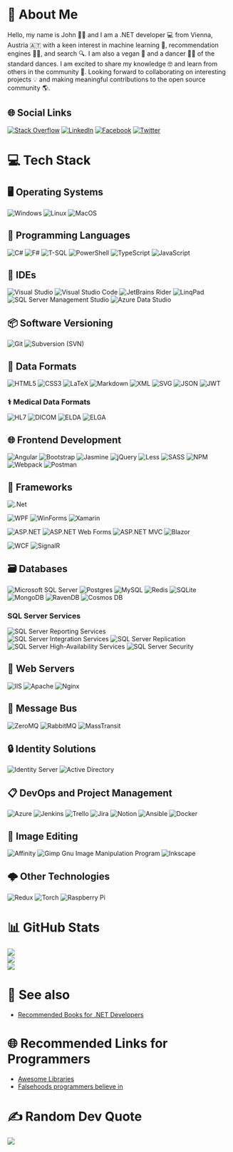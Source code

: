 # 💫 About Me
Hello, my name is John 🙋‍♂️ and I am a .NET developer 💻 from Vienna, Austria 🇦🇹 with a keen interest in machine learning 🤖, recommendation engines 🧑‍💼, and search 🔍. I am also a vegan 🌱 and a dancer 🕺💃 of the standard dances. I am excited to share my knowledge 🤓 and learn from others in the community 🤝. Looking forward to collaborating on interesting projects 💡 and making meaningful contributions to the open source community 🌎.
<!-- icons are provided by https://simpleicons.org/ -->

## 🌐 Social Links
[![Stack Overflow](https://img.shields.io/badge/-Stackoverflow-FE7A16?logo=stack-overflow&style=for-the-badge&logoColor=white)](https://stackoverflow.com/users/MovGP0) 
[![LinkedIn](https://img.shields.io/badge/LinkedIn-4CAF50.svg?logo=Linkedin&style=for-the-badge&logoColor=white)](https://www.linkedin.com/in/johann-dirry-a11a3ab/)
[![Facebook](https://img.shields.io/badge/Facebook-%231877F2.svg?logo=Facebook&style=for-the-badge&logoColor=white)](https://facebook.com/jdirry) 
[![Twitter](https://img.shields.io/badge/Twitter-%231DA1F2.svg?logo=Twitter&style=for-the-badge&logoColor=white)](https://twitter.com/MovGP0) 

# 💻 Tech Stack

## 🖥️ Operating Systems
![Windows](https://img.shields.io/badge/windows-%23FFC107.svg?style=for-the-badge&logo=windows&logoColor=%23FFFFFF)
![Linux](https://img.shields.io/badge/linux-%2303A9F4.svg?style=for-the-badge&logo=linux&logoColor=%23FFFFFF)
![MacOS](https://img.shields.io/badge/macos-%23E91E63.svg?style=for-the-badge&logo=macos&logoColor=%23FFFFFF)

## 🤖 Programming Languages
![C#](https://img.shields.io/badge/c%23-%23563D7C.svg?style=for-the-badge&logo=c-sharp&logoColor=white)
![F#](https://img.shields.io/badge/f%23-%23563D7C.svg?style=for-the-badge&logo=fsharp&logoColor=#512BD4)
![T-SQL](https://img.shields.io/badge/tsql-%23FF9100.svg?style=for-the-badge&logo=T-SQL&logoColor=%23F7DF1E)
![PowerShell](https://img.shields.io/badge/powershell-%23000000.svg?style=for-the-badge&logo=powershell&logoColor=#5391FE)
![TypeScript](https://img.shields.io/badge/typescript-%2300C853.svg?style=for-the-badge&logo=typescript&logoColor=white) 
![JavaScript](https://img.shields.io/badge/javascript-%23FF6D00.svg?style=for-the-badge&logo=javascript&logoColor=%23F7DF1E)

## 🚀 IDEs
![Visual Studio](https://img.shields.io/badge/visualstudio-%23563D7C?style=for-the-badge&logo=visual%20studio&logoColor=white)
![Visual Studio Code](https://img.shields.io/badge/visual%20studio%20code-F44336?style=for-the-badge&logo=visualstudiocode&logoColor=white)
![JetBrains Rider](https://img.shields.io/badge/rider-9C27B0?style=for-the-badge&logo=rider&logoColor=white)
![LinqPad](https://img.shields.io/badge/linqpad-E91E63?style=for-the-badge&logo=linqpad&logoColor=white)
![SQL Server Management Studio](https://img.shields.io/badge/sql%20server%20management%20studio-9C27B0?style=for-the-badge&logo=microsoft%20sql%20server&logoColor=white)
![Azure Data Studio](https://img.shields.io/badge/azure%20data%20studio-3F51B5?style=for-the-badge&logo=azure-devops&logoColor=white)

## 📦 Software Versioning
![Git](https://img.shields.io/badge/git-%23F44336.svg?style=for-the-badge&logo=git&logoColor=%23FFFFFF)
![Subversion (SVN)](https://img.shields.io/badge/svn-%23F44336.svg?style=for-the-badge&logo=subversion&logoColor=%23FFFFFF)

## 📁 Data Formats
![HTML5](https://img.shields.io/badge/html5-%23F44336.svg?style=for-the-badge&logo=html5&logoColor=%23FFFFFF) 
![CSS3](https://img.shields.io/badge/css3-%2303A9F4.svg?style=for-the-badge&logo=css3&logoColor=%23FFFFFF) 
![LaTeX](https://img.shields.io/badge/latex-%234CAF50.svg?style=for-the-badge&logo=latex&logoColor=%23FFFFFF) 
![Markdown](https://img.shields.io/badge/markdown-%239C27B0.svg?style=for-the-badge&logo=markdown&logoColor=%23FFFFFF) 
![XML](https://img.shields.io/badge/xml-%23FFEB3B.svg?style=for-the-badge&logo=xml&logoColor=%23FFFFFF)
![SVG](https://img.shields.io/badge/svg-%23795548.svg?style=for-the-badge&logo=svg&logoColor=%23FFFFFF)
![JSON](https://img.shields.io/badge/json-F44336.svg?style=for-the-badge&logo=json&logoColor=%23FFFFFF)
![JWT](https://img.shields.io/badge/json%20web%20Tokens-9C27B0.svg?style=for-the-badge&logo=JSON-Web-Tokens&logoColor=%23FFFFFF)

### ⚕️ Medical Data Formats
![HL7](https://img.shields.io/badge/hl7-%23607D8B.svg?style=for-the-badge&logo=hl7&logoColor=%23FFFFFF)
![DICOM](https://img.shields.io/badge/dicom-%239E9E9E.svg?style=for-the-badge&logo=dicom&logoColor=%23FFFFFF)
![ELDA](https://img.shields.io/badge/elda-%2300BCD4.svg?style=for-the-badge&logo=elda&logoColor=%23FFFFFF)
![ELGA](https://img.shields.io/badge/elga-%23E91E63.svg?style=for-the-badge&logo=elga&logoColor=%23FFFFFF)

## 🌐 Frontend Development
![Angular](https://img.shields.io/badge/angular-%23DD0031.svg?style=for-the-badge&logo=angular&logoColor=white) 
![Bootstrap](https://img.shields.io/badge/bootstrap-%23563D7C.svg?style=for-the-badge&logo=bootstrap&logoColor=white) 
![Jasmine](https://img.shields.io/badge/jasmine-%238A4182.svg?style=for-the-badge&logo=jasmine&logoColor=white) 
![jQuery](https://img.shields.io/badge/jquery-%230769AD.svg?style=for-the-badge&logo=jquery&logoColor=white) 
![Less](https://img.shields.io/badge/less-2B4C80?style=for-the-badge&logo=less&logoColor=white) 
![SASS](https://img.shields.io/badge/SASS-hotpink.svg?style=for-the-badge&logo=SASS&logoColor=white) 
![NPM](https://img.shields.io/badge/NPM-%23000000.svg?style=for-the-badge&logo=npm&logoColor=white) 
![Webpack](https://img.shields.io/badge/webpack-%238DD6F9.svg?style=for-the-badge&logo=webpack&logoColor=black) 
![Postman](https://img.shields.io/badge/Postman-FF6C37?style=for-the-badge&logo=postman&logoColor=white) 

## 🧱 Frameworks
![.Net](https://img.shields.io/badge/.NET-%2300BCD4.svg?style=for-the-badge&logo=.net&logoColor=%23FFFFFF) 

![WPF](https://img.shields.io/badge/wpf-%23E91E63.svg?style=for-the-badge&logo=WPF&logoColor=%23FFFFFF) 
![WinForms](https://img.shields.io/badge/WinForms-%23FFC107.svg?style=for-the-badge&logo=WinForms&logoColor=%23FFFFFF) 
![Xamarin](https://img.shields.io/badge/Xamarin-%234CAF50.svg?style=for-the-badge&logo=xamarin&logoColor=%23FFFFFF) 

![ASP.NET](https://img.shields.io/badge/asp.net-%23E91E63.svg?style=for-the-badge&logo=WPF&logoColor=%23FFFFFF) 
![ASP.NET Web Forms](https://img.shields.io/badge/asp.net%20Web%20Forms-%23E91E63.svg?style=for-the-badge&logo=WPF&logoColor=%23FFFFFF) 
![ASP.NET MVC](https://img.shields.io/badge/asp.net%20MVC-%23E91E63.svg?style=for-the-badge&logo=WPF&logoColor=%23FFFFFF) 
![Blazor](https://img.shields.io/badge/Blazor-%2303A9F4.svg?style=for-the-badge&logo=blazor&logoColor=%23FFFFFF)

![WCF](https://img.shields.io/badge/wcf-%23607D8B.svg?style=for-the-badge&logo=WCF&logoColor=%23FFFFFF) 
![SignalR](https://img.shields.io/badge/SignalR-%23F44336.svg?style=for-the-badge&logo=signalr&logoColor=%23FFFFFF) 

## 🗃️ Databases

![Microsoft SQL Server](https://img.shields.io/badge/Microsoft%20SQL%20Sever-CC2927?style=for-the-badge&logo=microsoft%20sql%20server&logoColor=white) 
![Postgres](https://img.shields.io/badge/postgres-%23316192.svg?style=for-the-badge&logo=postgresql&logoColor=white) 
![MySQL](https://img.shields.io/badge/mysql-%2300f.svg?style=for-the-badge&logo=mysql&logoColor=white) 
![Redis](https://img.shields.io/badge/redis-%23DD0031.svg?style=for-the-badge&logo=redis&logoColor=white) 
![SQLite](https://img.shields.io/badge/sqlite-%2307405e.svg?style=for-the-badge&logo=sqlite&logoColor=white) 
![MongoDB](https://img.shields.io/badge/MongoDB-%234ea94b.svg?style=for-the-badge&logo=mongodb&logoColor=white) 
![RavenDB](https://img.shields.io/badge/RavenDB-F44336.svg?style=for-the-badge&logo=ravendb&logoColor=white) 
![Cosmos DB](https://img.shields.io/badge/Cosmos%20DB-9C27B0.svg?style=for-the-badge&logo=cosmos-db&logoColor=white) 

### SQL Server Services
![SQL Server Reporting Services](https://img.shields.io/badge/SQL%20Server%20Reporting%20Services%20%28SSRS%29-00B0FF?style=for-the-badge&logo=microsoft%20sql%20server&logoColor=white)  
![SQL Server Integration Services](https://img.shields.io/badge/SQL%20Server%20Integration%20Services%20%28SSIS%29-9C27B0?style=for-the-badge&logo=microsoft%20sql%20server&logoColor=white) 
![SQL Server Replication](https://img.shields.io/badge/SQL%20Server%20Replication-E91E63?style=for-the-badge&logo=microsoft%20sql%20server&logoColor=white) 
![SQL Server High-Availability Services](https://img.shields.io/badge/SQL%20Server%20High%20Availability%20Services-69F0AE?style=for-the-badge&logo=microsoft%20sql%20server&logoColor=back) 
![SQL Server Security](https://img.shields.io/badge/SQL%20Server%20Security-3F51B5?style=for-the-badge&logo=microsoft%20sql%20server&logoColor=white)

## 📡 Web Servers
![IIS](https://img.shields.io/badge/Microsoft%20Internet%20Information%20Server%20%28IIS%29-F44336.svg?style=for-the-badge&logoColor=blue)
![Apache](https://img.shields.io/badge/apache-%23D42029.svg?style=for-the-badge&logo=apache&logoColor=white) 
![Nginx](https://img.shields.io/badge/nginx-%23009639.svg?style=for-the-badge&logo=nginx&logoColor=white) 

## 💬 Message Bus
![ZeroMQ](https://img.shields.io/badge/zeromq-%23E91E63.svg?style=for-the-badge&logoColor=%23FFFFFF)
![RabbitMQ](https://img.shields.io/badge/rabbitmq-%2300BCD4.svg?style=for-the-badge&logoColor=%23FFFFFF)
![MassTransit](https://img.shields.io/badge/masstransit-%238BC34A.svg?style=for-the-badge&logoColor=%23FFFFFF)

## 🔒 Identity Solutions
![Identity Server](https://img.shields.io/badge/identity%20server-%2300BCD4.svg?style=for-the-badge&logoColor=%23FFFFFF)
![Active Directory](https://img.shields.io/badge/activedirectory-9C27B0.svg?style=for-the-badge&logoColor=%23FFFFFF)

## 📋 DevOps and Project Management
![Azure](https://img.shields.io/badge/azure-%230072C6.svg?style=for-the-badge&logo=azure-devops&logoColor=%23FFFFFF) 
![Jenkins](https://img.shields.io/badge/jenkins-%232C5263.svg?style=for-the-badge&logo=jenkins&logoColor=%23FFFFFF) 
![Trello](https://img.shields.io/badge/Trello-%23026AA7.svg?style=for-the-badge&logo=Trello&logoColor=%23FFFFFF) 
![Jira](https://img.shields.io/badge/jira-%230A0FFF.svg?style=for-the-badge&logo=jira&logoColor=%23FFFFFF) 
![Notion](https://img.shields.io/badge/Notion-%23000000.svg?style=for-the-badge&logo=notion&logoColor=%23FFFFFF)
![Ansible](https://img.shields.io/badge/ansible-%231A1918.svg?style=for-the-badge&logo=ansible&logoColor=%23FFFFFF) 
![Docker](https://img.shields.io/badge/docker-%230db7ed.svg?style=for-the-badge&logo=docker&logoColor=%23FFFFFF)

## 🎨 Image Editing
![Affinity](https://img.shields.io/badge/affinity%20suite-%231B72BE.svg?style=for-the-badge&logo=affinity&logoColor=white) 
![Gimp Gnu Image Manipulation Program](https://img.shields.io/badge/Gimp-657D8B?style=for-the-badge&logo=gimp&logoColor=FFFFFF) 
![Inkscape](https://img.shields.io/badge/Inkscape-e0e0e0?style=for-the-badge&logo=inkscape&logoColor=080A13) 

## 🌩️ Other Technologies
![Redux](https://img.shields.io/badge/redux-%23593d88.svg?style=for-the-badge&logo=redux&logoColor=white) 
![Torch](https://img.shields.io/badge/Torch-%23EE4C2C.svg?style=for-the-badge&logo=PyTorch&logoColor=white) 
![Raspberry Pi](https://img.shields.io/badge/-Raspberry%20Pi-C51A4A?style=for-the-badge&logo=Raspberry-Pi) 

# 📊 GitHub Stats
![](https://github-readme-stats.vercel.app/api?username=MovGP0&theme=dark&hide_border=true&include_all_commits=true&count_private=false)<br/>
![](https://github-readme-streak-stats.herokuapp.com/?user=MovGP0&theme=dark&hide_border=true)<br/>
![](https://github-readme-stats.vercel.app/api/top-langs/?username=MovGP0&theme=dark&hide_border=true&include_all_commits=true&count_private=false&layout=compact)

# 🔖 See also
- [Recommended Books for .NET Developers](BookRecommendations.md)

# 🌐 Recommended Links for Programmers
- [Awesome Libraries](https://github.com/sindresorhus/awesome)
- [Falsehoods programmers believe in](https://github.com/kdeldycke/awesome-falsehood)

# ✍️ Random Dev Quote
![](https://quotes-github-readme.vercel.app/api?type=horizontal&theme=radical)
